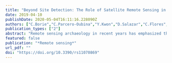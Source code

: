 ```yaml
---
title: "Beyond Site Detection: The Role of Satellite Remote Sensing in Analysing Archaeological Problems. A Case Study in Lithic Resource Procurement in the Atacama Desert, Northern Chile"
date: 2019-04-10
publishDate: 2020-05-04T16:11:16.228090Z
authors: ["C.Borie","C.Parcero-Oubina","Y.Kwon","D.Salazar","C.Flores","L.Olguin","P.Andrade"]
publication_types: ["2"]
abstract: "Remote sensing archaeology in recent years has emphasized the use of high-precision and high-accuracy tools to achieve the detailed documentation of archaeological elements (drones, LIDAR, etc.). Satellite remote sensing has also benefited from an increase in the spatial and spectral resolution of the sensors, which is enabling the discovery and documentation of new archaeological features and sites worldwide. While there can be no doubt that a great deal is being gained via such “site detection” approaches, there still remains the possibility of further exploring remote sensing methods to analyse archaeological problems. In this paper, this issue is discussed by focusing on one common archaeological topic: the mapping of environmental resources used in the past and, in particular, the procurement of lithic raw material by hunter-gatherer groups. This is illustrated by showing how the combined use of Landsat 8 images and “ground-truthing” via focused field studies has allowed the identification of a number of potential chert sources, the major lithic resource used by coastal groups between 11,500–1,500 cal. BP, in a vast area of the Atacama Desert covering 22,500 km2. Besides discussing the case study, the strength of remote sensing techniques in addressing archaeological questions comprising large spatial scales is highlighted, stressing the key role they can play in the detection and study of specific environmental resources within challenging physical settings."
featured: false
publication: "*Remote sensing*"
url_pdf: ""
doi: "https://doi.org/10.3390/rs11070869"
---
```

